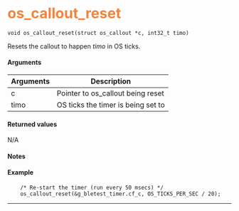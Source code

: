## <font color="#F2853F" style="font-size:24pt"> os_callout_reset </font>

```no-highlight
void os_callout_reset(struct os_callout *c, int32_t timo)
```

Resets the callout to happen *timo* in OS ticks.


#### Arguments

| Arguments | Description |
|-----------|-------------|
| c | Pointer to os_callout being reset |
| timo | OS ticks the timer is being set to |


#### Returned values

N/A

#### Notes 



#### Example

<Add text to set up the context for the example here>

```no-highlight
    /* Re-start the timer (run every 50 msecs) */
    os_callout_reset(&g_bletest_timer.cf_c, OS_TICKS_PER_SEC / 20);
```

---------------------